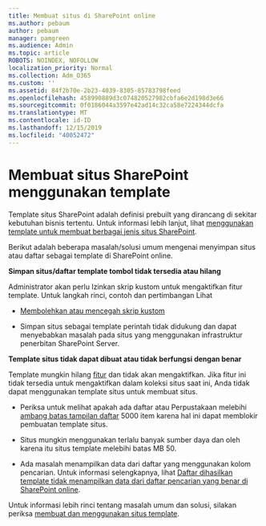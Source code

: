 ```yaml
---
title: Membuat situs di SharePoint online
ms.author: pebaum
author: pebaum
manager: pamgreen
ms.audience: Admin
ms.topic: article
ROBOTS: NOINDEX, NOFOLLOW
localization_priority: Normal
ms.collection: Adm_O365
ms.custom: ''
ms.assetid: 84f2b70e-2b23-4039-8305-85783798feed
ms.openlocfilehash: 458990889d3c074820527982cbfa6e2d198d3e66
ms.sourcegitcommit: 0f0186044a3597e42ad14c32ca58e7224344dcfa
ms.translationtype: MT
ms.contentlocale: id-ID
ms.lasthandoff: 12/15/2019
ms.locfileid: "40052472"
---
```

# <a name="create-sharepoint-sites-using-templates"></a>Membuat situs SharePoint menggunakan template

Template situs SharePoint adalah definisi prebuilt yang dirancang di sekitar kebutuhan bisnis tertentu. Untuk informasi lebih lanjut, lihat [menggunakan template untuk membuat berbagai jenis situs SharePoint](https://support.office.com/article/using-templates-to-create-different-kinds-of-sharepoint-sites-449eccec-ff99-4cf3-b62e-dcfee37e8da4).

Berikut adalah beberapa masalah/solusi umum mengenai menyimpan situs atau daftar sebagai template di SharePoint online. 

**Simpan situs/daftar template tombol tidak tersedia atau hilang**

Administrator akan perlu Izinkan skrip kustom untuk mengaktifkan fitur template. Untuk langkah rinci, contoh dan pertimbangan Lihat 

- [Membolehkan atau mencegah skrip kustom](https://docs.microsoft.com/sharepoint/allow-or-prevent-custom-script)

- Simpan situs sebagai template perintah tidak didukung dan dapat menyebabkan masalah pada situs yang menggunakan infrastruktur penerbitan SharePoint Server.

**Template situs tidak dapat dibuat atau tidak berfungsi dengan benar**

Template mungkin hilang [fitur](https://social.technet.microsoft.com/wiki/contents/articles/14423.sharepoint-2013-existing-features-guid.aspx) dan tidak akan mengaktifkan. Jika fitur ini tidak tersedia untuk mengaktifkan dalam koleksi situs saat ini, Anda tidak dapat menggunakan template situs untuk membuat situs.

- Periksa untuk melihat apakah ada daftar atau Perpustakaan melebihi [ambang batas tampilan daftar](https://support.office.com/article/Manage-large-lists-and-libraries-in-SharePoint-B8588DAE-9387-48C2-9248-C24122F07C59) 5000 item karena hal ini dapat memblokir pembuatan template situs.

- Situs mungkin menggunakan terlalu banyak sumber daya dan oleh karena itu situs template melebihi batas MB 50.


- Ada masalah menampilkan data dari daftar yang menggunakan kolom pencarian. Untuk informasi selengkapnya, lihat [Daftar dihasilkan template tidak menampilkan data dari daftar pencarian yang benar di SharePoint online](https://docs.microsoft.com/sharepoint/support/lists-and-libraries/template-generated-list-incorrect-data).

Untuk informasi lebih rinci tentang masalah umum dan solusi, silakan periksa [membuat dan menggunakan situs template](https://support.office.com/article/Create-and-use-site-templates-60371B0F-00E0-4C49-A844-34759EBDD989).



